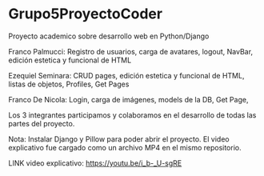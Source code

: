 # Grupo5ProyectoCoder

Proyecto academico sobre desarrollo web en Python/Django

Franco Palmucci: Registro de usuarios, carga de avatares, logout, NavBar, edición estetica y funcional de HTML

Ezequiel Seminara: CRUD pages, edición estetica y funcional de HTML, listas de objetos, Profiles, Get Pages

Franco De Nicola: Login, carga de imágenes, models de la DB, Get Page,

Los 3 integrantes participamos y colaboramos en el desarrollo de todas las partes del proyecto.

Nota: Instalar Django y Pillow para poder abrir el proyecto. El video explicativo fue cargado como un archivo MP4 en el mismo repositorio.

LINK video explicativo: https://youtu.be/i_b-_U-sgRE
